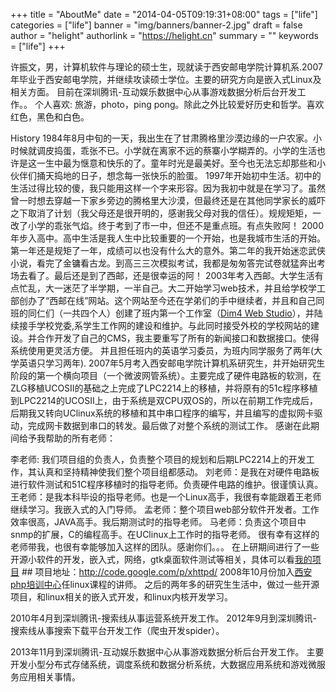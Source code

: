 +++
title = "AboutMe"
date = "2014-04-05T09:19:31+08:00"
tags = ["life"]
categories = ["life"]
banner = "img/banners/banner-2.jpg"
draft = false
author = "helight"
authorlink = "https://helight.cn"
summary = ""
keywords = ["life"]
+++

许振文，男，计算机软件与理论的硕士生，现就读于西安邮电学院计算机系.2007年毕业于西安邮电学院，并继续攻读硕士学位。主要的研究方向是嵌入式Linux及相关方面。 目前在深圳腾讯-互动娱乐数据中心从事游戏数据分析后台开发工作。。 个人喜欢: 旅游，photo，ping pong。除此之外比较爱好历史和哲学。喜欢红色，黑色和白色。

History 1984年8月中旬的一天，我出生在了甘肃腾格里沙漠边缘的一户农家。小时候就调皮捣蛋，乖张不已。小学就在离家不远的蔡寨小学糊弄的。小学的生活也许是这一生中最为惬意和快乐的了。童年时光是最美好。至今也无法忘却那些和小伙伴们捅天捣地的日子，想念每一张快乐的脸蛋。
 1997年开始初中生活。初中的生活过得比较的傻，我只能用这样一个字来形容。因为我初中就是在学习了。虽然曾一时想去穿越一下家乡旁边的腾格里大沙漠，但最终还是在其他同学家长的威吓之下取消了计划（我父母还是很开明的，感谢我父母对我的信任）。规规矩矩，一改了小学的乖张气焰。终于考到了市一中，但还不是重点班。有点失败阿！
 2000年步入高中。高中生活是我人生中比较重要的一个开始，也是我城市生活的开始。第一年还是规矩了一年，成绩可以也没有什么大的意外。第二年的我开始迷恋武侠小说，看完了金镛看古龙。到高三三次模拟考试，我都是匆匆答完试卷就猛奔出考场去看了。最后还是到了西邮，还是很幸运的阿！
 2003年考入西邮。大学生活有点忙乱，大一迷茫了半学期，一半自己。大二开始学习web技术，并且给学校学工部创办了“西邮在线”网站。这个网站至今还在学弟们的手中继续者，并且和自己同班的同仁们（一共四个人）创建了班内第一个工作室（<a href="http://dim4.cn/">Dim4 Web Studio</a>），并陆续接手学校党委,系学生工作网的建设和维护。与此同时接受外校的学校网站的建设。并合作开发了自己的CMS，我主要重写了所有的新闻接口和数据接口。使得系统使用更灵活方便。 并且担任班内的英语学习委员，为班内同学服务了两年(大学英语只学习两年).
 2007年5月考入西安邮电学院计算机系研究生，并开始研究生阶段的第一个横向项目（一个微波网管系统）。主要完成了硬件电路板的软测，在ZLG移植UCOSII的基础之上完成了LPC2214上的移植，并将原有的51c程序移植到LPC2214的UCOSII上，由于系统是双CPU双OS的，所以在前期工作完成后，后期我又转向UClinux系统的移植和其中串口程序的编写，并且编写的虚拟网卡驱动，完成网卡数据到串口的转发。最后做了对整个系统的测试工作。
 感谢在此期间给予我帮助的所有老师：

 李老师: 我们项目组的负责人，负责整个项目的规划和后期LPC2214上的开发工作，其认真和坚持精神使我们整个项目组都感动。
 刘老师：是我在对硬件电路板进行软件测试和51C程序移植时的指导老师。负责硬件电路的维护。很谨慎认真。
 王老师：是我本科毕设的指导老师。也是一个Linux高手，我很有幸能跟着王老师继续学习。我嵌入式的入门导师。
 孟老师：整个项目web部分软件开发者。工作效率很高，JAVA高手。我后期测试时的指导老师。
 马老师：负责这个项目中snmp的扩展，C的编程高手。在UClinux上工作时的指导老师。 很有幸有这样的老师带我，也很有幸能够加入这样的团队。感谢你们。。。
 在上研期间进行了一些开源小软件的开发，嵌入式，网络，gtk桌面软件测试等相关，具体可以看<a href="http://zhwen.org./?p=program">我的项目</a> ## 项目地址：</strong><a href="http://code.google.com/p/xhttpd/">http://code.google.com/p/xhttpd/</a> 2008年10月份加入<a href="http://www.xaphp.net/teacher.php?act=page&id=9">西安php培训中心</a>任linux课程的讲师。 之后的两年多的研究生生活中，做过一些开源项目，和linux相关的嵌入式开发，和linux内核开发学习。

 2010年4月到深圳腾讯-搜索线从事运营系统开发工作。 2012年9月到深圳腾讯-搜索线从事搜索下载平台开发工作（爬虫开发spider）。
 
 2013年11月到深圳腾讯-互动娱乐数据中心从事游戏数据分析后台开发工作。 主要开发小型分布式存储系统，调度系统和数据分析系统，大数据应用系统和游戏微服务应用相关事情。
